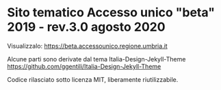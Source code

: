 
# Sito tematico Accesso unico "beta" 2019 - rev.3.0 agosto 2020
Visualizzalo: https://beta.accessounico.regione.umbria.it

Alcune parti sono derivate dal tema Italia-Design-Jekyll-Theme https://github.com/ggentili/Italia-Design-Jekyll-Theme

Codice rilasciato sotto licenza MIT, liberamente riutilizzabile.
